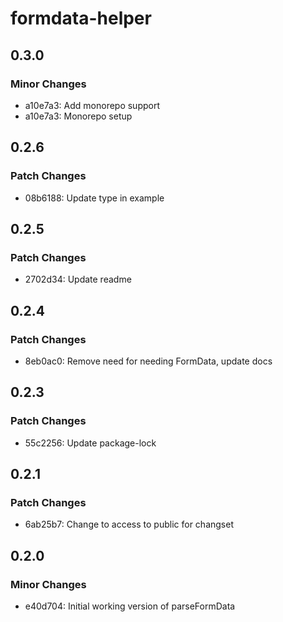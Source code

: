 # formdata-helper

## 0.3.0

### Minor Changes

- a10e7a3: Add monorepo support
- a10e7a3: Monorepo setup

## 0.2.6

### Patch Changes

- 08b6188: Update type in example

## 0.2.5

### Patch Changes

- 2702d34: Update readme

## 0.2.4

### Patch Changes

- 8eb0ac0: Remove need for needing FormData, update docs

## 0.2.3

### Patch Changes

- 55c2256: Update package-lock

## 0.2.1

### Patch Changes

- 6ab25b7: Change to access to public for changset

## 0.2.0

### Minor Changes

- e40d704: Initial working version of parseFormData
